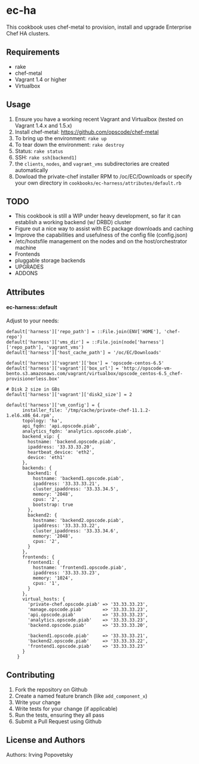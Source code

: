 ec-ha
================
This cookbook uses chef-metal to provision, install and upgrade Enterprise Chef HA clusters.

Requirements
------------
* rake
* chef-metal
* Vagrant 1.4 or higher
* Virtualbox

Usage
-----
1. Ensure you have a working recent Vagrant and Virtualbox (tested on Vagrant 1.4.x and 1.5.x)
1. Install chef-metal: https://github.com/opscode/chef-metal
1. To bring up the environment: `rake up`
1. To tear down the environment: `rake destroy`
1. Status: `rake status`
1. SSH: `rake ssh[backend1]`
1. the `clients`, `nodes`, and `vagramt_vms` subdirectories are created automatically
1. Dowload the private-chef installer RPM to /oc/EC/Downloads or specify your own directory in `cookbooks/ec-harness/attributes/default.rb`

TODO
----
* This cookbook is still a WIP under heavy development, so far it can establish a working backend (w/ DRBD) cluster
* Figure out a nice way to assist with EC package downloads and caching
* Improve the capabilities and usefulness of the config file (config.json)
* /etc/hostsfile management on the nodes and on the host/orchestrator machine
* Frontends
* pluggable storage backends
* UPGRADES
* ADDONS



Attributes
----------

#### ec-harness::default
Adjust to your needs:
```
default['harness']['repo_path'] = ::File.join(ENV['HOME'], 'chef-repo')
default['harness']['vms_dir'] = ::File.join(node['harness']['repo_path'], 'vagrant_vms')
default['harness']['host_cache_path'] = '/oc/EC/Downloads'

default['harness']['vagrant']['box'] = 'opscode-centos-6.5'
default['harness']['vagrant']['box_url'] = 'http://opscode-vm-bento.s3.amazonaws.com/vagrant/virtualbox/opscode_centos-6.5_chef-provisionerless.box'

# Disk 2 size in GBs
default['harness']['vagrant']['disk2_size'] = 2

default['harness']['vm_config'] = {
      installer_file: '/tmp/cache/private-chef-11.1.2-1.el6.x86_64.rpm',
      topology: 'ha',
      api_fqdn: 'api.opscode.piab',
      analytics_fqdn: 'analytics.opscode.piab',
      backend_vip: {
        hostname: 'backend.opscode.piab',
        ipaddress: '33.33.33.20',
        heartbeat_device: 'eth2',
        device: 'eth1'
      },
      backends: {
        backend1: {
          hostname: 'backend1.opscode.piab',
          ipaddress: '33.33.33.21',
          cluster_ipaddress: '33.33.34.5',
          memory: '2048',
          cpus: '2',
          bootstrap: true
        },
        backend2: {
          hostname: 'backend2.opscode.piab',
          ipaddress: '33.33.33.22',
          cluster_ipaddress: '33.33.34.6',
          memory: '2048',
          cpus: '2',
        }
      },
      frontends: {
        frontend1: {
          hostname: 'frontend1.opscode.piab',
          ipaddress: '33.33.33.23',
          memory: '1024',
          cpus: '1',
        }
      },
      virtual_hosts: {
        'private-chef.opscode.piab' => '33.33.33.23',
        'manage.opscode.piab'       => '33.33.33.23',
        'api.opscode.piab'          => '33.33.33.23',
        'analytics.opscode.piab'    => '33.33.33.23',
        'backend.opscode.piab'      => '33.33.33.20',

        'backend1.opscode.piab'     => '33.33.33.21',
        'backend2.opscode.piab'     => '33.33.33.22',
        'frontend1.opscode.piab'    => '33.33.33.23'
      }
    }
```



Contributing
------------

1. Fork the repository on Github
2. Create a named feature branch (like `add_component_x`)
3. Write your change
4. Write tests for your change (if applicable)
5. Run the tests, ensuring they all pass
6. Submit a Pull Request using Github

License and Authors
-------------------
Authors: Irving Popovetsky
